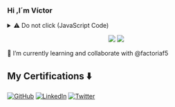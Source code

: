 ### Hi ,I´m Víctor

<details>
  <summary>⚠️ Do not click (JavaScript Code)</summary>
  
```javascript
const ashraf = {
    pronouns: "He" | "Him",
    askMeAbout: ["app dev", "web dev", "tech"],
        backEnd: ["nodejs", "java", "python"],
        fronEnd: ["html" , "css" , "javascript],   
        database: ["mySql"],
        devOps: ["AWS"]
    },
}
```
</details>

<p align = "center">
  <img src = "https://github-readme-stats.vercel.app/api?username=VicSDN&show_icons=true&theme=radical&line_height=33">
  <img src = "https://github-readme-stats.vercel.app/api/top-langs/?username=VicSDN&hide_langs_below=.25&theme=radical">
</p>

 🌱 I’m currently learning and collaborate with @factoriaf5


## My Certifications :arrow_down:
 
 [![GitHub](https://img.shields.io/badge/GitHub-181717?style=flat-square&logo=github&logoColor=white)](https://github.com/VicSDN)
 [![LinkedIn](https://img.shields.io/badge/LinkedIn-0077B5?style=flat-square&logo=linkedin&logoColor=white)](https://www.linkedin.com/in/victormenendez-fsd)
 [![Twitter](https://img.shields.io/badge/Twitter-1DA1F2?style=flat-square&logo=twitter&logoColor=white)](https://twitter.com/VictorSDN)

